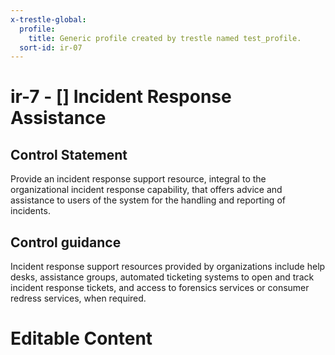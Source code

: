 ```yaml
---
x-trestle-global:
  profile:
    title: Generic profile created by trestle named test_profile.
  sort-id: ir-07
---
```


# ir-7 - \[\] Incident Response Assistance

## Control Statement

Provide an incident response support resource, integral to the organizational incident response capability, that offers advice and assistance to users of the system for the handling and reporting of incidents.

## Control guidance

Incident response support resources provided by organizations include help desks, assistance groups, automated ticketing systems to open and track incident response tickets, and access to forensics services or consumer redress services, when required.

# Editable Content

<!-- Make additions and edits below -->
<!-- The above represents the contents of the control as received by the profile, prior to additions. -->
<!-- If the profile makes additions to the control, they will appear below. -->
<!-- The above markdown may not be edited but you may edit the content below, and/or introduce new additions to be made by the profile. -->
<!-- If there is a yaml header at the top, parameter values may be edited. Use --set-parameters to incorporate the changes during assembly. -->
<!-- The content here will then replace what is in the profile for this control, after running profile-assemble. -->
<!-- The current profile has no added parts for this control, but you may add new ones here. -->
<!-- Each addition must have a heading either of the form ## Control my_addition_name -->
<!-- or ## Part a. (where the a. refers to one of the control statement labels.) -->
<!-- "## Control" parts are new parts added after the statement part. -->
<!-- "## Part" parts are new parts added into the top-level statement part with that label. -->
<!-- Subparts may be added with nested hash levels of the form ### My Subpart Name -->
<!-- underneath the parent ## Control or ## Part being added -->
<!-- See https://ibm.github.io/compliance-trestle/tutorials/ssp_profile_catalog_authoring/ssp_profile_catalog_authoring for guidance. -->
